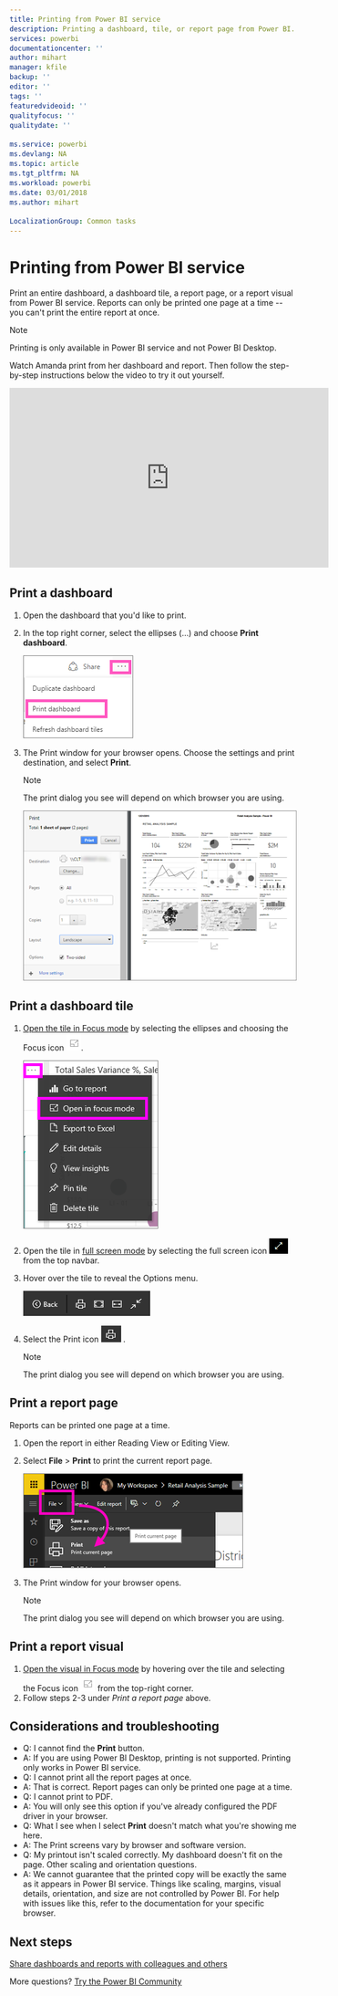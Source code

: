 ```yaml
---
title: Printing from Power BI service
description: Printing a dashboard, tile, or report page from Power BI.
services: powerbi
documentationcenter: ''
author: mihart
manager: kfile
backup: ''
editor: ''
tags: ''
featuredvideoid: ''
qualityfocus: ''
qualitydate: ''

ms.service: powerbi
ms.devlang: NA
ms.topic: article
ms.tgt_pltfrm: NA
ms.workload: powerbi
ms.date: 03/01/2018
ms.author: mihart

LocalizationGroup: Common tasks
---
```

# Printing from Power BI service
Print an entire dashboard, a dashboard tile, a report page, or a report visual from Power BI service. Reports can only be printed one page at a time -- you can't print the entire report at once.

> [!NOTE]
> Printing is only available in Power BI service and not Power BI Desktop.
> 
> 

Watch Amanda print from her dashboard and report. Then follow the step-by-step instructions below the video to try it out yourself.

<iframe width="560" height="315" src="https://www.youtube.com/embed/jtlLGRKBvXY" frameborder="0" allowfullscreen></iframe>

## Print a dashboard
1. Open the dashboard that you'd like to print.
2. In the top right corner, select the ellipses (...) and choose **Print dashboard**.
   
    ![Dashboard print option](media/service-print/pbi_print_dash_ellipses.png)
3. The Print window for your browser opens. Choose the settings and print destination, and select **Print**.
   
   > [!NOTE]
   > The print dialog you see will depend on which browser you are using.
   > 
   
    ![print dialog](media/service-print/pbi_print_dash_new2.png)

## Print a dashboard tile
1. [Open the tile in Focus mode](service-focus-mode.md) by selecting the ellipses and choosing the Focus icon ![Focus icon](media/service-print/power-bi-focus-icon.png).
   
    ![ellipses menu](media/service-print/menu-options.png)
2. Open the tile in [full screen mode](service-fullscreen-mode.md) by selecting the full screen icon ![full screen icon](media/service-print/power-bi-full-screen-icon.png) from the top navbar.
3. Hover over the tile to reveal the Options menu.
   
    ![full screen options menu](media/service-print/menu-options-new.png)
4. Select the Print icon
    ![print icon](media/service-print/print-icon.png) .     
   
   > [!NOTE]
   > The print dialog you see will depend on which browser you are using.
   > 
   > 

## Print a report page
Reports can be printed one page at a time.

1. Open the report in either Reading View or Editing View.
2. Select **File** > **Print** to print the current report page.
   
    ![Power BI File menu](media/service-print/power-bi-print.png)
3. The Print window for your browser opens.
   
   > [!NOTE]
   > The print dialog you see will depend on which browser you are using.
   > 
   > 

## Print a report visual
1. [Open the visual in Focus mode](service-focus-mode.md) by hovering over the tile and selecting the Focus icon ![Focus icon](media/service-print/power-bi-focus-icon.png) from the top-right corner.
2. Follow steps 2-3 under *Print a report page* above.

## Considerations and troubleshooting
* Q: I cannot find the **Print** button.    
* A: If you are using Power BI Desktop, printing is not supported.  Printing only works in Power BI service.
* Q: I cannot print all the report pages at once.    
* A: That is correct. Report pages can only be printed one page at a time.
* Q: I cannot print to PDF.    
* A: You will only see this option if you've already configured the PDF driver in your browser.    
* Q: What I see when I select **Print** doesn't match what you're showing me here.    
* A: The Print screens vary by browser and software version.
* Q: My printout isn't scaled correctly.  My dashboard doesn't fit on the page. Other scaling and orientation questions.    
* A: We cannot guarantee that the printed copy will be exactly the same as it appears in Power BI service. Things like scaling, margins, visual details, orientation, and size are not controlled by Power BI. For help with issues like this, refer to the documentation for your specific browser.      

## Next steps
[Share dashboards and reports with colleagues and others](service-share-dashboards.md)

More questions? [Try the Power BI Community](http://community.powerbi.com/)

